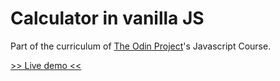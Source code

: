 # Calculator in vanilla JS
Part of the curriculum of [The Odin Project](https://www.theodinproject.com/)'s Javascript Course.

[>> Live demo <<](https://ggs91.github.io/Calculator/)
